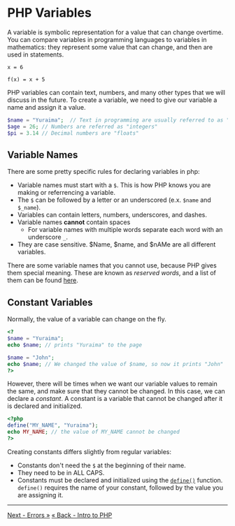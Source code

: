 # PHP Variables
A variable is symbolic representation for a value that can change overtime. You can compare variables in programming languages to variables in mathematics: they represent some value that can change, and then are used in statements.

```
x = 6

f(x) = x + 5
```

PHP variables can contain text, numbers, and many other types that we will discuss in the future.  To create a variable, we need to give our variable a name and assign it a value.  

```php
$name = "Yuraima";  // Text in programming are usually referred to as "strings"
$age = 26; // Numbers are referred as "integers"
$pi = 3.14 // Decimal numbers are "floats"
```

## Variable Names
There are some pretty specific rules for declaring variables in php:

- Variable names must start with a `$`.  This is how PHP knows you are making or referrencing a variable.
- The `$` can be followed by a letter or an underscored (e.x. `$name` and `$_name`).
- Variables can contain letters, numbers, underscores, and dashes.
- Variable names **cannot** contain spaces
	- For variable names with multiple words separate each word with an underscore `_`.
- They are case sensitive. $Name, $name, and $nAMe are all different variables.

There are some variable names that you cannot use, because PHP gives them special meaning.  These are known as *reserved words*, and a list of them can be found [here](http://php.net/manual/en/reserved.php). 

## Constant Variables
Normally, the value of a variable can change on the fly.

```php
<?
$name = "Yuraima";
echo $name; // prints "Yuraima" to the page

$name = "John";
echo $name; // We changed the value of $name, so now it prints "John"
?>
```

However, there will be times when we want our variable values to remain the same, and make sure that they cannot be changed.  In this case, we can declare a *constant*.  A constant is a variable that cannot be changed after it is declared and initialized.

```php
<?php
define("MY_NAME", "Yuraima");
echo MY_NAME; // the value of MY_NAME cannot be changed
?>
```

Creating constants differs slightly from regular variables:

- Constants don't need the `$` at the beginning of their name.
- They need to be in ALL CAPS.
- Constants must be declared and initialized using the [`define()`](http://php.net/manual/en/function.define.php) function. `define()` requires the name of your constant, followed by the value you are assigning it.


___

[Next - Errors »](5-Errors.md)
[« Back - Intro to PHP](3-PHP.md)


